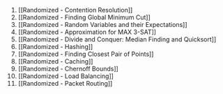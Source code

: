 1. [[Randomized - Contention Resolution]]
2. [[Randomized - Finding Global Minimum Cut]]
3.  [[Randomized - Random Variables and their Expectations]]
4. [[Randomized - Approximation for MAX 3-SAT]]
5. [[Randomized - Divide and Conquer: Median Finding and Quicksort]]
6. [[Randomized - Hashing]]
7. [[Randomized - Finding Closest Pair of Points]]
8. [[Randomized - Caching]]
9. [[Randomized - Chernoff Bounds]]
10. [[Randomized - Load Balancing]]
11. [[Randomized - Packet Routing]]
